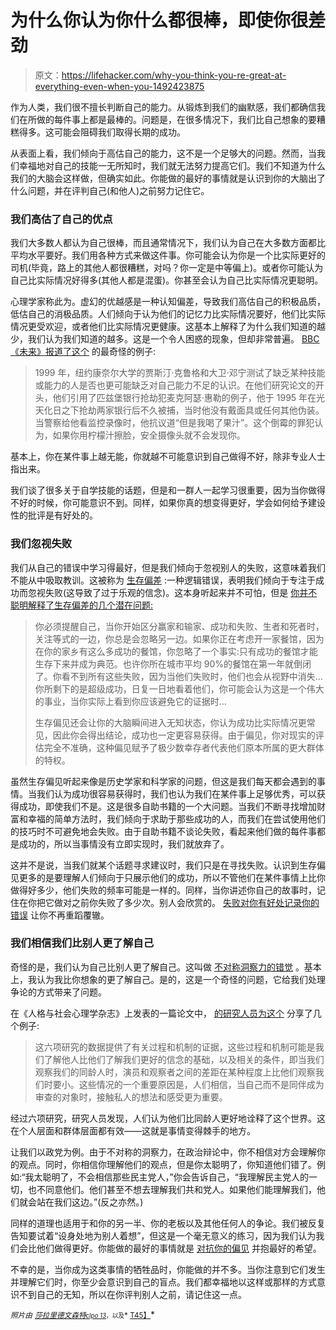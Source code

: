 # 为什么你认为你什么都很棒，即使你很差劲

> 原文：<https://lifehacker.com/why-you-think-you-re-great-at-everything-even-when-you-1492423875>

作为人类，我们很不擅长判断自己的能力。从锻炼到我们的幽默感，我们都确信我们在所做的每件事上都是最棒的。问题是，在很多情况下，我们比自己想象的要糟糕得多。这可能会阻碍我们取得长期的成功。



从表面上看，我们倾向于高估自己的能力，这不是一个足够大的问题。然而，当我们幸福地对自己的技能一无所知时，我们就无法努力提高它们。我们不知道为什么我们的大脑会这样做，但确实如此。你能做的最好的事情就是认识到你的大脑出了什么问题，并在评判自己(和他人)之前努力记住它。

### 我们高估了自己的优点

我们大多数人都认为自己很棒，而且通常情况下，我们认为自己在大多数方面都比平均水平要好。我们用各种方式来做这件事。你可能会认为你是一个比实际更好的司机(毕竟，路上的其他人都很糟糕，对吗？你一定是中等偏上)。或者你可能认为自己比实际情况好得多(其他人都是混蛋)。你甚至会认为自己比实际情况更聪明。

心理学家称此为。虚幻的优越感是一种认知偏差，导致我们高估自己的积极品质，低估自己的消极品质。人们倾向于认为他们的记忆力比实际情况要好，他们比实际情况更受欢迎，或者他们比实际情况更健康。这基本上解释了为什么我们知道的越少，我们认为我们知道的越多。这是一个令人困惑的现象，但却非常普遍。 [BBC《未来》报道了这个](http://www.bbc.com/future/story/20131125-why-the-stupid-say-theyre-smart) 的最奇怪的例子:

> 1999 年，纽约康奈尔大学的贾斯汀·克鲁格和大卫·邓宁测试了缺乏某种技能或能力的人是否也更可能缺乏对自己能力不足的认识。在他们研究论文的开头，他们引用了匹兹堡银行抢劫犯麦克阿瑟·惠勒的例子，他于 1995 年在光天化日之下抢劫两家银行后不久被捕，当时他没有戴面具或任何其他伪装。当警察给他看监控录像时，他抗议道“但是我喝了果汁”。这个倒霉的罪犯认为，如果你用柠檬汁擦脸，安全摄像头就不会发现你。

基本上，你在某件事上越无能，你就越不可能意识到自己做得不好，除非专业人士指出来。

我们谈了很多关于自学技能的话题，但是和一群人一起学习很重要，因为当你做得不好的时候，你可能意识不到。同样，如果你真的想变得更好，学会如何给予建设性的批评是有好处的。

### 我们忽视失败

我们从自己的错误中学习得最好，但是我们倾向于忽视别人的失败，这意味着我们不能从中吸取教训。这被称为 [生存偏差](http://en.wikipedia.org/wiki/Survivorship_bias) :一种逻辑错误，表明我们倾向于专注于成功而忽视失败(这导致了过于乐观的信念)。这本身听起来并不可怕，但是 [你并不聪明解释了生存偏差的几个潜在问题:](http://youarenotsosmart.com/2013/05/23/survivorship-bias/)

> 你必须提醒自己，当你开始区分赢家和输家、成功和失败、生者和死者时，关注等式的一边，你总是会忽略另一边。如果你正在考虑开一家餐馆，因为在你的家乡有这么多成功的餐馆，你忽略了一个事实:只有成功的餐馆才能生存下来并成为典范。也许你所在城市平均 90%的餐馆在第一年就倒闭了。你看不到所有这些失败，因为当他们失败时，他们也会从视野中消失…你所剩下的是超级成功，日复一日地看着他们，你可能会认为这是一个伟大的事业，当你实际上看到你应该避免它的证据时…
> 
> 生存偏见还会让你的大脑瞬间进入无知状态，你认为成功比实际情况更常见，因此你会得出结论，成功也一定更容易获得。由于偏见，你对现实的评估完全不准确，这种偏见赋予了极少数幸存者代表他们原本所属的更大群体的特权。

虽然生存偏见听起来像是历史学家和科学家的问题，但这是我们每天都会遇到的事情。当我们认为成功很容易获得时，我们也认为我们在某件事上足够优秀，可以获得成功，即使我们不是。这是很多自助书籍的一个大问题。当我们不断寻找增加财富和幸福的简单方法时，我们倾向于求助于那些成功的人，而我们在尝试使用他们的技巧时不可避免地会失败。由于自助书籍不谈论失败，看起来他们做的每件事都是成功的，所以当事情没有立即实现时，我们就放弃了。

这并不是说，当我们就某个话题寻求建议时，我们只是在寻找失败。认识到生存偏见更多的是要理解人们倾向于只展示他们的成功，所以不管他们在某件事情上比你做得好多少，他们失败的频率可能是一样的。同样，当你讲述你自己的故事时，记住在你把它做对之前你失败了多少次。别人会欣赏的。 [失败对你有好处](https://lifehacker.com/the-psychology-behind-the-importance-of-failure-5978096)[记录你的错误](http://lifehacker.com/the-to-doh-list-limiting-and-learning-from-your-mista-5936500) 让你不再重蹈覆辙。

### 我们相信我们比别人更了解自己

奇怪的是，我们认为自己比别人更了解自己。这叫做 [不对称洞察力的错觉](http://en.wikipedia.org/wiki/Illusion_of_asymmetric_insight) 。基本上，我认为我比你想象的更了解自己。是的，这是一个奇怪的问题，它给我们处理争论的方式带来了问题。

在《人格与社会心理学杂志》上发表的一篇论文中， [的研究人员为这个](https://psych.princeton.edu/psychology/research/pronin/pubs/You%20Don't%20know%20me.PDF) 分享了几个例子:

> 这六项研究的数据提供了有关过程和机制的证据，这些过程和机制可能是我们了解他人比他们了解我们更好的信念的基础，以及相关的条件，即当我们观察我们的同龄人时，演员和观察者之间的差距在某种程度上比他们观察我们时要小。这些情况的一个重要原因是，人们相信，当自己而不是同伴成为审查的对象时，接触私人的想法和感受更为重要。

经过六项研究，研究人员发现，人们认为他们比同龄人更好地诠释了这个世界。这在个人层面和群体层面都有效——这就是事情变得棘手的地方。

让我们以政党为例。由于不对称的洞察力，在政治辩论中，你不相信对方会理解你的观点。同时，你相信你理解他们的观点，但是你太聪明了，你知道他们错了。例如:“我太聪明了，不会相信那些民主党人，”你会告诉自己，“我理解民主党人的一切，也不同意他们。他们甚至不想去理解我们共和党人。如果他们能理解我们，他们就会站在我们这边。”(反之亦然。)

同样的道理也适用于和你的另一半、你的老板以及其他任何人的争论。我们被反复告知要试着“设身处地为别人着想”，但这是一个毫无意义的练习，因为我们认为我们会比他们做得更好。你能做的最好的事情就是 [对抗你的偏见](https://lifehacker.com/confront-your-biases-to-see-the-world-from-another-poin-508303712) 并抱最好的希望。

不幸的是，当你成为这类事情的牺牲品时，你能做的并不多。当你注意到它们发生并理解它们时，你至少会意识到自己的盲点。我们都幸福地以这样或那样的方式意识不到自己的无知，所以在你评判别人之前，请记住这一点。

*<small>照片由</small>* [<small>*莎拉里德*</small>](http://www.flickr.com/photos/29406311@N04/3120877348/in/photolist-5KMj79-5LcJvZ-5LnGXo-5ZNKkH-65LbnY-65Lcpm-67k21C-694TP7-6pamtQ-6rzaDb-6rzbwY-6rzcjW-6rAXn3-6xbqJ5-6xc91o-6B12u7-6CDCKx-6CN5rn-6DC93Y-6KrGUS-6Xf6Kt-6XJY1B-6YPrcM-6YPHzH-6ZaGM1-7brDFD-7nVjXs-7riiqQ-7robW9-9FK7xh-9suKvH-ddiJQ4-dDsEhJ-dNysZT-aprurf-dd7jSJ-dH7qqZ-7Q1d2t-9WzuJF-8P8WE6-7NoVZ9-9MTUJ1-9zcv3u-fi1SZj-8fdUN1-a4D4nV-aDN5eB-8vdWLr-fhLEK2-gBY2Yy-cdzAXd)<small></small>*[<small>文森特</small>](http://www.flickr.com/photos/7175389@N03/3543888150/in/photolist-6pamtQ-6rzaDb-6rzbwY-6rzcjW-6rAXn3-6xbqJ5-6xc91o-6B12u7-6CDCKx-6CN5rn-6DC93Y-6KrGUS-6Xf6Kt-6XJY1B-6YPrcM-6YPHzH-6ZaGM1-7brDFD-7nVjXs-7riiqQ-7robW9-9FK7xh-9suKvH-ddiJQ4-dDsEhJ-dNysZT-aprurf-dd7jSJ-dH7qqZ-7Q1d2t-9WzuJF-8P8WE6-7NoVZ9-9MTUJ1-9zcv3u-fi1SZj-8fdUN1-a4D4nV-aDN5eB-8vdWLr-fhLEK2-gBY2Yy-cdzAXd-bCwDiU-bo2hcR-a17Wj3-9mKxXV-8bfP7M-9AfxMn-fo8cAX-cEJ1Zs)*<small></small>*<small>[<small>clpo 13</small>](http://www.flickr.com/photos/60707519@N00/359148062/in/photolist-xJJcY-xUY51-xUYeQ-yCUjf-zavJL-A1qoU-AAPwu-AMP9T-BckK8-BmEse-Coucw-DARGw-E2LHT-FbBu1-HyK3m-JJADm-K418Z-LTfTV-N7mpN-N7Lax-Yc18S-21UPQX-21ZZ7o-221Qgq-28urTv-2bMK2C-2d3S6h-2eBAHJ-2F3ioS-2VpYdf-31n8Y1-38Xm93-3bqW4P-3d39r1-3e6Da9-3ew5o9-3sQdF7-3zrxc5-3JEe5a-3JEejH-3JEsaA-3JJwFL-3LonNH-3LHdae-49VRUk-4bbwxf-4bVk27-4drhP7-4i5ini-4jaDvN-4kWeTg)*<small>，以及</small>* [T45】](http://www.flickr.com/photos/22334306@N02/2437621203/in/photolist-4HprRM-4HxEwo-4HxHXz-4M5W3t-4Ns2Bf-4PriLU-4RUdYu-4SLTUj-4YBP5z-5aU7eh-5q85T7-5spoDR-5tnags-5xXoNB-5BPJ29-5Exhuj-5EArMa-5HG23F-5LH67f-5RjknT-5RxQb2-5TcG6X-5Tgrcj-5TN4kn-5UFtot-5UGM7d-5VMDTU-61o2oo-6dhCi5-6dUN5t-6gGpRb-6jLge7-6xEvLK-6xFR1R-6AMu1N-6AQE9x-6D6zRx-6FPyAF-6Lyq62-6SYt1f-6V9Ww5-6VqmCS-6VCRBZ-6YpcP9-6Zaq9C-73nack-75ay1z-76j5Vo-7dsxz1-7fwiqo-7hgxbJ)</small>*

*<small></small>*